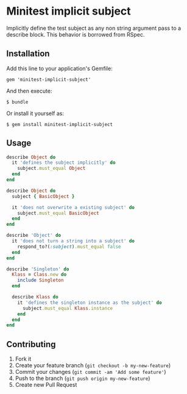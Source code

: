 # Minitest implicit subject

Implicitly define the test subject as any non string argument pass to a describe block. This behavior is borrowed from RSpec.

## Installation

Add this line to your application's Gemfile:

    gem 'minitest-implicit-subject'

And then execute:

    $ bundle

Or install it yourself as:

    $ gem install minitest-implicit-subject

## Usage

```ruby
describe Object do
  it 'defines the subject implicitly' do
    subject.must_equal Object
  end
end

describe Object do
  subject { BasicObject }

  it 'does not overwrite a existing subject' do
    subject.must_equal BasicObject
  end
end

describe 'Object' do
  it 'does not turn a string into a subject' do
    respond_to?(:subject).must_equal false
  end
end

describe 'Singleton' do
  Klass = Class.new do
    include Singleton
  end

  describe Klass do
    it 'defines the singleton instance as the subject' do
      subject.must_equal Klass.instance
    end
  end
end
```

## Contributing

1. Fork it
2. Create your feature branch (`git checkout -b my-new-feature`)
3. Commit your changes (`git commit -am 'Add some feature'`)
4. Push to the branch (`git push origin my-new-feature`)
5. Create new Pull Request
